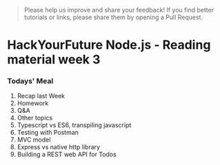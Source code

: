 > Please help us improve and share your feedback! If you find better tutorials or links, please share them by opening a Pull Request.

# HackYourFuture Node.js - Reading material week 3

### Todays' Meal

1. Recap last Week
2. Homework
3. Q&A
4. Other topics
5. Typescript vs ES6, transpiling javascript
7. Testing with Postman
8. MVC model
9. Express vs native http library
6. Building a REST web API for Todos


